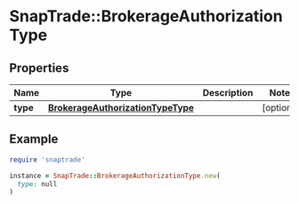 # SnapTrade::BrokerageAuthorizationType

## Properties

| Name | Type | Description | Notes |
| ---- | ---- | ----------- | ----- |
| **type** | [**BrokerageAuthorizationTypeType**](BrokerageAuthorizationTypeType.md) |  | [optional] |

## Example

```ruby
require 'snaptrade'

instance = SnapTrade::BrokerageAuthorizationType.new(
  type: null
)
```

